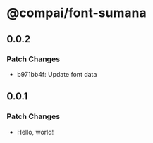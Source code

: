 # @compai/font-sumana

## 0.0.2

### Patch Changes

- b971bb4f: Update font data

## 0.0.1

### Patch Changes

- Hello, world!
